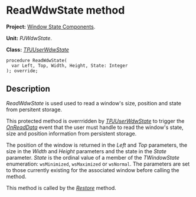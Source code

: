 # ReadWdwState method #

**Project:** [Window State Components](WindowStateComponents.md).

**Unit:** _PJWdwState_.

**Class:** _[TPJUserWdwState](TPJUserWdwState.md)_

```
procedure ReadWdwState(
  var Left, Top, Width, Height, State: Integer
); override;
```

## Description ##

_ReadWdwState_ is used  used to read a window's size, position and state from persitent storage.

This protected method is overrridden by _[TPJUserWdwState](TPJUserWdwState.md)_ to trigger the _[OnReadData](TPJUserWdwStateOnReadData.md)_ event that the user must handle to read the window's state, size and position information from persistent storage.

The position of the window is returned in the _Left_ and _Top_ parameters, the size in the _Width_ and _Height_ parameters and the state in the _State_ parameter. _State_ is the ordinal value of a member of the _TWindowState_ enumeration: `wsMinimized`, `wsMaximized` or `wsNormal`. The parameters are set to those currently existing for the associated window before calling the method.

This method is called by the _[Restore](TPJUserWdwStateRestore.md)_ method.